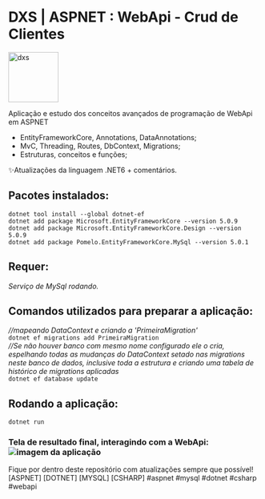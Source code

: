 # DXS | ASPNET : WebApi - Crud de Clientes
<img src="https://dataxstudios.com.br/assets/images/logo_DXS_400_190.png" alt="dxs" width="100"/> 

Aplicação e estudo dos conceitos avançados de programação de WebApi em ASPNET

- EntityFrameworkCore, Annotations, DataAnnotations;
- MvC, Threading, Routes, DbContext, Migrations;
- Estruturas, conceitos e funções;  

✨Atualizações da linguagem .NET6 + comentários.

## Pacotes instalados:  
``dotnet tool install --global dotnet-ef``  
``dotnet add package Microsoft.EntityFrameworkCore --version 5.0.9``  
``dotnet add package Microsoft.EntityFrameworkCore.Design --version 5.0.9``  
``dotnet add package Pomelo.EntityFrameworkCore.MySql --version 5.0.1``  

## Requer:
_Serviço de MySql rodando._

## Comandos utilizados para preparar a aplicação:  
_//mapeando DataContext e criando a 'PrimeiraMigration'_  
``dotnet ef migrations add PrimeiraMigration``  
_//Se não houver banco com mesmo nome configurado ele o cria, espelhando todas as mudanças do DataContext setado nas migrations neste banco de dados, inclusive toda a estrutura e criando uma tabela de histórico de migrations aplicadas_  
``dotnet ef database update``  

## Rodando a aplicação:  
``dotnet run``  

### Tela de resultado final, interagindo com a WebApi:<br>![imagem da aplicação](https://dataxstudios.com.br/assets/images/github/aspnet_webapi_crud_clients_1.PNG)
Fique por dentro deste repositório com atualizações sempre que possível!  
[ASPNET] [DOTNET] [MYSQL] [CSHARP] #aspnet #mysql #dotnet #csharp #webapi

